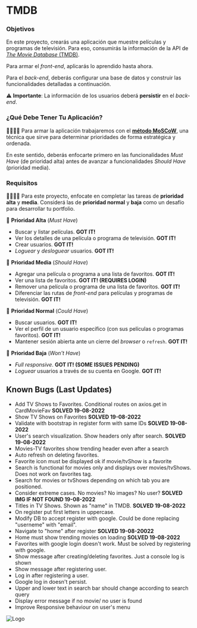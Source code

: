 # TMDB

### Objetivos

En este proyecto, crearás una aplicación que muestre películas y programas de televisión. Para eso, consumirás la información de la API de [_The Movie Database_ (TMDB)](https://www.themoviedb.org/).

Para armar el _front-end_, aplicarás lo aprendido hasta ahora.

Para el _back-end_, deberás configurar una base de datos y construir las funcionalidades detalladas a continuación.

⚠️ **Importante**: La información de los usuarios deberá **persistir** en el _back-end_.

### ¿Qué Debe Tener Tu Aplicación?

👩‍🏫👨‍🏫 Para armar la aplicación trabajaremos con el [**método MoSCoW**](https://www.itdo.com/blog/moscow-que-es-y-como-priorizar-en-el-desarrollo-de-tu-aplicacion/), una técnica que sirve para determinar prioridades de forma estratégica y ordenada.

En este sentido, deberás enfocarte primero en las funcionalidades _Must Have_ (de prioridad alta) antes de avanzar a funcionalidades _Should Have_ (prioridad media).

### Requisitos

👩‍🏫👨‍🏫 Para este proyecto, enfocate en completar las tareas de **prioridad alta** y **media**. Considerá las de **prioridad normal** y **baja** como un desafío para desarrollar tu portfolio.

📕 **Prioridad Alta** (_Must Have_)

- Buscar y listar películas. **GOT IT!**
- Ver los detalles de una película o programa de televisión. **GOT IT!**
- Crear usuarios. **GOT IT!**
- _Loguear_ y _desloguear_ usuarios. **GOT IT!**

📘 **Prioridad Media** (_Should Have_)

- Agregar una película o programa a una lista de favoritos. **GOT IT!**
- Ver una lista de favoritos. **GOT IT! (REQUIRES LOGIN)**
- Remover una película o programa de una lista de favoritos. **GOT IT!**
- Diferenciar las rutas de _front-end_ para películas y programas de televisión. **GOT IT!**

📗 **Prioridad Normal** (_Could Have_)

- Buscar usuarios. **GOT IT!**
- Ver el perfil de un usuario específico (con sus películas o programas favoritos). **GOT IT!**
- Mantener sesión abierta ante un cierre del _browser_ o `refresh`. **GOT IT!**

📓 **Prioridad Baja** (_Won't Have_)

- _Full responsive_. **GOT IT! (SOME ISSUES PENDING)**
- _Loguear_ usuarios a través de su cuenta en Google. **GOT IT!**

## Known Bugs (Last Updates)

- Add TV Shows to Favorites. Conditional routes on axios.get in CardMovieFav **SOLVED 19-08-2022**
- Show TV Shows on Favorites **SOLVED 19-08-2022**
- Validate with bootstrap in register form with same IDs **SOLVED 19-08-2022**
- User's search visualization. Show headers only after search. **SOLVED 19-08-2022**
- Movies-TV favorites show trending header even after a search
- Auto refresh on deleting favorites.
- Favorite icon must be displayed ok if movie/tvShow is a favorite
- Search is functional for movies only and displays over movies/tvShows. Does not work on favorites tag.
- Search for movies or tvShows depending on which tab you are positioned.
- Consider extreme cases. No movies? No images? No user? **SOLVED IMG IF NOT FOUND 19-08-2022**
- Titles in TV Shows. Shown as "name" in TMDB. **SOLVED 19-08-2022**
- On register put first letters in uppercase.
- Modify DB to accept register with google. Could be done replacing "userneme" with "email".
- Navigate to "home" after register **SOLVED 19-08-20022**
- Home must show trending movies on loading **SOLVED 19-08-2022**
- Favorites with google login doesn't work. Must be solved by registering with google.
- Show message after creating/deleting favorites. Just a console log is shown
- Show message after registering user.
- Log in after registering a user.
- Google log in doesn't persist.
- Upper and lower text in search bar should change according to search query
- Display error message if no movie/ no user is found
- Improve Responsive behaviour on user's menu

![Logo](https://images2.imgbox.com/9c/52/1CexURHS_o.gif)
